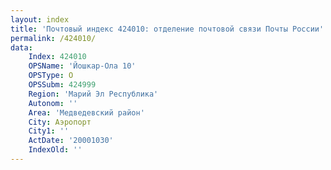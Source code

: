```yaml
---
layout: index
title: 'Почтовый индекс 424010: отделение почтовой связи Почты России'
permalink: /424010/
data:
    Index: 424010
    OPSName: 'Йошкар-Ола 10'
    OPSType: О
    OPSSubm: 424999
    Region: 'Марий Эл Республика'
    Autonom: ''
    Area: 'Медведевский район'
    City: Аэропорт
    City1: ''
    ActDate: '20001030'
    IndexOld: ''
---
```

